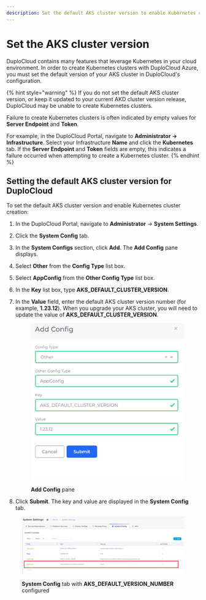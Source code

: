 ```yaml
---
description: Set the default AKS cluster version to enable Kubernetes cluster creation
---
```


# Set the AKS cluster version

DuploCloud contains many features that leverage Kubernetes in your cloud environment. In order to create Kubernetes clusters with DuploCloud Azure, you must set the default version of your AKS cluster in DuploCloud's configuration.

{% hint style="warning" %}
If you do not set the default AKS cluster version, or keep it updated to your current AKD cluster version release, DuploCloud may be unable to create Kubernetes clusters.

Failure to create Kubernetes clusters is often indicated by empty values for **Server Endpoint** and **Token**.&#x20;

For example, in the DuploCloud Portal, navigate to **Administrator -> Infrastructure**. Select your Infrastructure **Name** and click the **Kubernetes** tab. If the **Server Endpoint** and **Token** fields are empty, this indicates a failure occurred when attempting to create a Kubernetes cluster.
{% endhint %}

## Setting the default AKS cluster version for DuploCloud

To set the default AKS cluster version and enable Kubernetes cluster creation:

1. In the DuploCloud Portal, navigate to **Administrator** -> **System Settings**.
2. Click the **System Config** tab.
3. In the **System Configs** section, click **Add**. The **Add Config** pane displays.
4. Select **Other** from the **Config Type** list box.
5. Select **AppConfig** from the **Other Config Type** list box.
6. In the **Key** list box, type **AKS\_DEFAULT\_CLUSTER\_VERSION**.
7.  In the **Value** field, enter the default AKS cluster version number (for example, **1.23.12**). When you upgrade your AKS cluster, you will need to update the value of **AKS\_DEFAULT\_CLUSTER\_VERSION**.

    <div align="left">

    <figure><img src="../../.gitbook/assets/Azure_AKS_Version_Config.png" alt=""><figcaption><p><strong>Add Config</strong> pane</p></figcaption></figure>

    </div>
8. Click **Submit**. The key and value are displayed in the **System Config** tab.

<figure><img src="../../.gitbook/assets/Azure_AKS_Cluster_Version_Key.png" alt=""><figcaption><p><strong>System Config</strong> tab with <strong>AKS_DEFAULT_VERSION_NUMBER</strong> configured</p></figcaption></figure>
